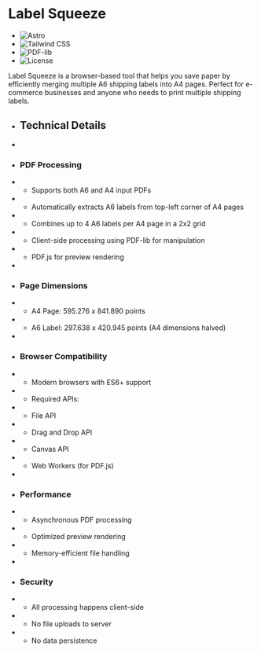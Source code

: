 # Label Squeeze

+ ![Astro](https://img.shields.io/badge/Astro-4.0.0-orange.svg)
+ ![Tailwind CSS](https://img.shields.io/badge/Tailwind%20CSS-5.0.0-blue.svg)
+ ![PDF-lib](https://img.shields.io/badge/PDF--lib-1.17.1-green.svg)
+ ![License](https://img.shields.io/badge/License-MIT-yellow.svg)

Label Squeeze is a browser-based tool that helps you save paper by efficiently merging multiple A6 shipping labels into A4 pages. Perfect for e-commerce businesses and anyone who needs to print multiple shipping labels. 

+ ## Technical Details
+ 
+ ### PDF Processing
+ - Supports both A6 and A4 input PDFs
+ - Automatically extracts A6 labels from top-left corner of A4 pages
+ - Combines up to 4 A6 labels per A4 page in a 2x2 grid
+ - Client-side processing using PDF-lib for manipulation
+ - PDF.js for preview rendering
+ 
+ ### Page Dimensions
+ - A4 Page: 595.276 x 841.890 points
+ - A6 Label: 297.638 x 420.945 points (A4 dimensions halved)
+ 
+ ### Browser Compatibility
+ - Modern browsers with ES6+ support
+ - Required APIs:
+   - File API
+   - Drag and Drop API
+   - Canvas API
+   - Web Workers (for PDF.js)
+ 
+ ### Performance
+ - Asynchronous PDF processing
+ - Optimized preview rendering
+ - Memory-efficient file handling
+ 
+ ### Security
+ - All processing happens client-side
+ - No file uploads to server
+ - No data persistence 